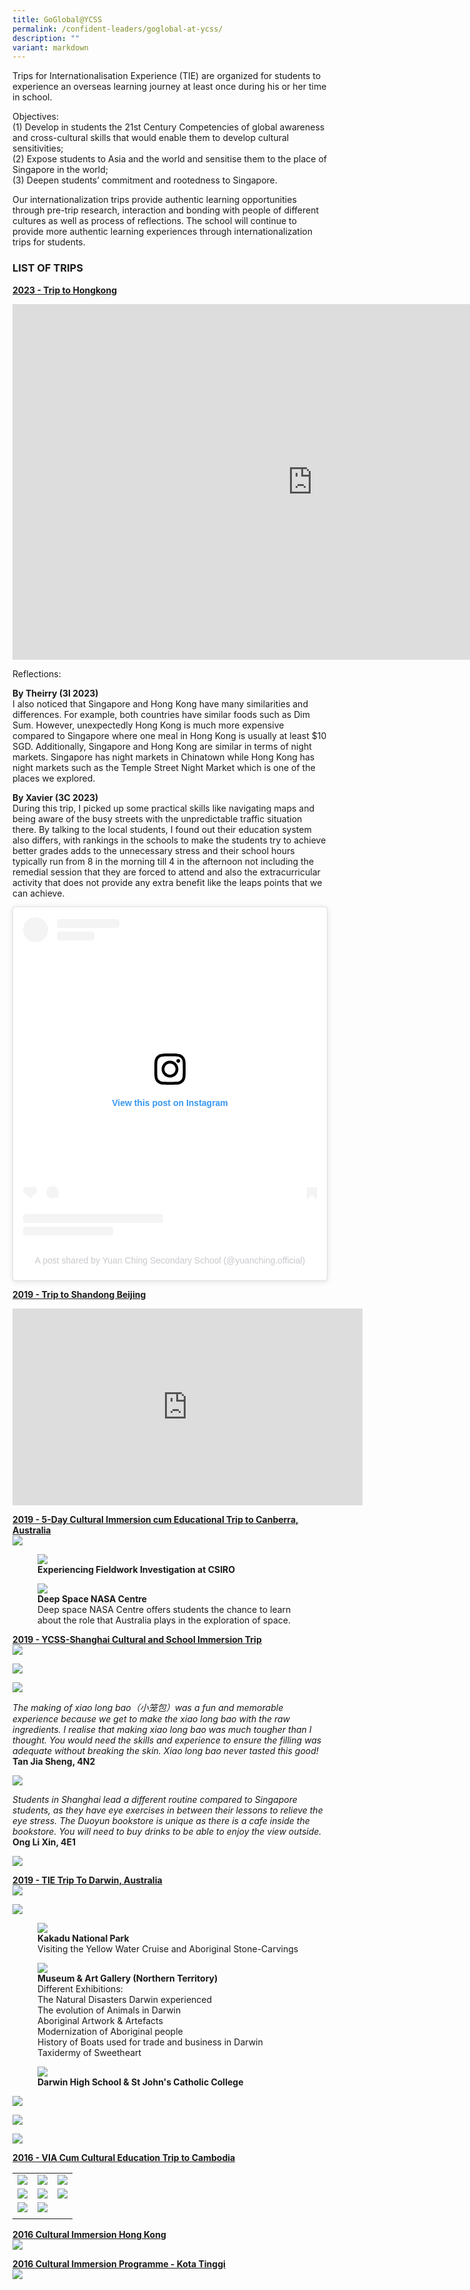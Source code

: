 ```yaml
---
title: GoGlobal@YCSS
permalink: /confident-leaders/goglobal-at-ycss/
description: ""
variant: markdown
---
```

Trips for Internationalisation Experience (TIE) are organized for students to experience an overseas learning journey at least once during his or her time in school.  

Objectives: <br>
(1) Develop in students the 21st Century Competencies of global awareness and cross-cultural skills that would enable them to develop cultural sensitivities; <br>
(2) Expose students to Asia and the world and sensitise them to the place of Singapore in the world; <br>
(3) Deepen students’ commitment and rootedness to Singapore.

Our internationalization trips provide authentic learning opportunities through pre-trip research, interaction and bonding with people of different cultures as well as process of reflections. The school will continue to provide more authentic learning experiences through internationalization trips for students.  

### LIST OF TRIPS

<u><strong> 2023 - Trip to Hongkong </strong></u>

<iframe allowfullscreen="true" height="569" width="960" frameborder="0" src="https://docs.google.com/presentation/d/e/2PACX-1vQZeUHXP7vV5DQfXbJI6KHw5uP1HTWG01yAu4g5JpBqZI-BdWlkT8hT4husGoHj6ylk9D-y9qfbOmrn/embed?start=true&amp;loop=true&amp;delayms=3000"></iframe>


Reflections:

**By Theirry (3I 2023)** <br>
I also noticed that Singapore and Hong Kong have many similarities and differences. For example, both countries have similar foods such as Dim Sum. However, unexpectedly Hong Kong is much more expensive compared to Singapore where one meal in Hong Kong is usually at least $10 SGD. Additionally, Singapore and Hong Kong are similar in terms of night markets. Singapore has night markets in Chinatown while Hong Kong has night markets such as the Temple Street Night Market which is one of the places we explored.

**By Xavier (3C 2023)** <br>
During this trip, I picked up some practical skills like navigating maps and being aware of the busy streets with the unpredictable traffic situation there.
By talking to the local students, I found out their education system also differs, with rankings in the schools to make the students try to achieve better grades adds to the unnecessary stress and their school hours typically run from 8 in the morning till 4 in the afternoon not including the remedial session that they are forced to attend and also the extracurricular activity that does not provide any extra benefit like the leaps points that we can achieve.



<blockquote style="background:#FFF; border:0; border-radius:3px; box-shadow:0 0 1px 0 rgba(0,0,0,0.5),0 1px 10px 0 rgba(0,0,0,0.15); margin: 1px; max-width:540px; min-width:326px; padding:0; width:99.375%; width:-webkit-calc(100% - 2px); width:calc(100% - 2px);" data-instgrm-version="14" data-instgrm-permalink="https://www.instagram.com/reel/CzI0FNwBWJJ/?utm\_source=ig\_embed&amp;utm\_campaign=loading" data-instgrm-captioned="" class="instagram-media"><div style="padding:16px;"> <a target="\_blank" style="background:#FFFFFF; line-height:0; padding:0 0; text-align:center; text-decoration:none; width:100%;" href="https://www.instagram.com/reel/CzI0FNwBWJJ/?utm\_source=ig\_embed&amp;utm\_campaign=loading"> <div style="display: flex; flex-direction: row; align-items: center;"> <div style="background-color: #F4F4F4; border-radius: 50%; flex-grow: 0; height: 40px; margin-right: 14px; width: 40px;"></div> <div style="display: flex; flex-direction: column; flex-grow: 1; justify-content: center;"> <div style="background-color: #F4F4F4; border-radius: 4px; flex-grow: 0; height: 14px; margin-bottom: 6px; width: 100px;"></div> <div style="background-color: #F4F4F4; border-radius: 4px; flex-grow: 0; height: 14px; width: 60px;"></div></div></div><div style="padding: 19% 0;"></div> <div style="display:block; height:50px; margin:0 auto 12px; width:50px;"><svg xmlns:xlink="https://www.w3.org/1999/xlink" xmlns="https://www.w3.org/2000/svg" version="1.1" viewBox="0 0 60 60" height="50px" width="50px"><g fill-rule="evenodd" fill="none" stroke-width="1" stroke="none"><g fill="#000000" transform="translate(-511.000000, -20.000000)"><g><path d="M556.869,30.41 C554.814,30.41 553.148,32.076 553.148,34.131 C553.148,36.186 554.814,37.852 556.869,37.852 C558.924,37.852 560.59,36.186 560.59,34.131 C560.59,32.076 558.924,30.41 556.869,30.41 M541,60.657 C535.114,60.657 530.342,55.887 530.342,50 C530.342,44.114 535.114,39.342 541,39.342 C546.887,39.342 551.658,44.114 551.658,50 C551.658,55.887 546.887,60.657 541,60.657 M541,33.886 C532.1,33.886 524.886,41.1 524.886,50 C524.886,58.899 532.1,66.113 541,66.113 C549.9,66.113 557.115,58.899 557.115,50 C557.115,41.1 549.9,33.886 541,33.886 M565.378,62.101 C565.244,65.022 564.756,66.606 564.346,67.663 C563.803,69.06 563.154,70.057 562.106,71.106 C561.058,72.155 560.06,72.803 558.662,73.347 C557.607,73.757 556.021,74.244 553.102,74.378 C549.944,74.521 548.997,74.552 541,74.552 C533.003,74.552 532.056,74.521 528.898,74.378 C525.979,74.244 524.393,73.757 523.338,73.347 C521.94,72.803 520.942,72.155 519.894,71.106 C518.846,70.057 518.197,69.06 517.654,67.663 C517.244,66.606 516.755,65.022 516.623,62.101 C516.479,58.943 516.448,57.996 516.448,50 C516.448,42.003 516.479,41.056 516.623,37.899 C516.755,34.978 517.244,33.391 517.654,32.338 C518.197,30.938 518.846,29.942 519.894,28.894 C520.942,27.846 521.94,27.196 523.338,26.654 C524.393,26.244 525.979,25.756 528.898,25.623 C532.057,25.479 533.004,25.448 541,25.448 C548.997,25.448 549.943,25.479 553.102,25.623 C556.021,25.756 557.607,26.244 558.662,26.654 C560.06,27.196 561.058,27.846 562.106,28.894 C563.154,29.942 563.803,30.938 564.346,32.338 C564.756,33.391 565.244,34.978 565.378,37.899 C565.522,41.056 565.552,42.003 565.552,50 C565.552,57.996 565.522,58.943 565.378,62.101 M570.82,37.631 C570.674,34.438 570.167,32.258 569.425,30.349 C568.659,28.377 567.633,26.702 565.965,25.035 C564.297,23.368 562.623,22.342 560.652,21.575 C558.743,20.834 556.562,20.326 553.369,20.18 C550.169,20.033 549.148,20 541,20 C532.853,20 531.831,20.033 528.631,20.18 C525.438,20.326 523.257,20.834 521.349,21.575 C519.376,22.342 517.703,23.368 516.035,25.035 C514.368,26.702 513.342,28.377 512.574,30.349 C511.834,32.258 511.326,34.438 511.181,37.631 C511.035,40.831 511,41.851 511,50 C511,58.147 511.035,59.17 511.181,62.369 C511.326,65.562 511.834,67.743 512.574,69.651 C513.342,71.625 514.368,73.296 516.035,74.965 C517.703,76.634 519.376,77.658 521.349,78.425 C523.257,79.167 525.438,79.673 528.631,79.82 C531.831,79.965 532.853,80.001 541,80.001 C549.148,80.001 550.169,79.965 553.369,79.82 C556.562,79.673 558.743,79.167 560.652,78.425 C562.623,77.658 564.297,76.634 565.965,74.965 C567.633,73.296 568.659,71.625 569.425,69.651 C570.167,67.743 570.674,65.562 570.82,62.369 C570.966,59.17 571,58.147 571,50 C571,41.851 570.966,40.831 570.82,37.631"></path></g></g></g></svg></div><div style="padding-top: 8px;"> <div style="color:#3897f0; font-family:Arial,sans-serif; font-size:14px; font-style:normal; font-weight:550; line-height:18px;">View this post on Instagram</div></div><div style="padding: 12.5% 0;"></div> <div style="display: flex; flex-direction: row; margin-bottom: 14px; align-items: center;"><div> <div style="background-color: #F4F4F4; border-radius: 50%; height: 12.5px; width: 12.5px; transform: translateX(0px) translateY(7px);"></div> <div style="background-color: #F4F4F4; height: 12.5px; transform: rotate(-45deg) translateX(3px) translateY(1px); width: 12.5px; flex-grow: 0; margin-right: 14px; margin-left: 2px;"></div> <div style="background-color: #F4F4F4; border-radius: 50%; height: 12.5px; width: 12.5px; transform: translateX(9px) translateY(-18px);"></div></div><div style="margin-left: 8px;"> <div style="background-color: #F4F4F4; border-radius: 50%; flex-grow: 0; height: 20px; width: 20px;"></div> <div style="width: 0; height: 0; border-top: 2px solid transparent; border-left: 6px solid #f4f4f4; border-bottom: 2px solid transparent; transform: translateX(16px) translateY(-4px) rotate(30deg)"></div></div><div style="margin-left: auto;"> <div style="width: 0px; border-top: 8px solid #F4F4F4; border-right: 8px solid transparent; transform: translateY(16px);"></div> <div style="background-color: #F4F4F4; flex-grow: 0; height: 12px; width: 16px; transform: translateY(-4px);"></div> <div style="width: 0; height: 0; border-top: 8px solid #F4F4F4; border-left: 8px solid transparent; transform: translateY(-4px) translateX(8px);"></div></div></div> <div style="display: flex; flex-direction: column; flex-grow: 1; justify-content: center; margin-bottom: 24px;"> <div style="background-color: #F4F4F4; border-radius: 4px; flex-grow: 0; height: 14px; margin-bottom: 6px; width: 224px;"></div> <div style="background-color: #F4F4F4; border-radius: 4px; flex-grow: 0; height: 14px; width: 144px;"></div></div></a><p style="color:#c9c8cd; font-family:Arial,sans-serif; font-size:14px; line-height:17px; margin-bottom:0; margin-top:8px; overflow:hidden; padding:8px 0 7px; text-align:center; text-overflow:ellipsis; white-space:nowrap;"><a target="\_blank" style="color:#c9c8cd; font-family:Arial,sans-serif; font-size:14px; font-style:normal; font-weight:normal; line-height:17px; text-decoration:none;" href="https://www.instagram.com/reel/CzI0FNwBWJJ/?utm\_source=ig\_embed&amp;utm\_campaign=loading">A post shared by Yuan Ching Secondary School (@yuanching.official)</a></p></div></blockquote> <script src="//www.instagram.com/embed.js" async=""></script>


<u><strong> 2019 - Trip to Shandong Beijing </strong></u>

<iframe width="560" height="315" src="https://www.youtube.com/embed/YoOzGoDHa7s" title="YouTube video player" frameborder="0" allow="accelerometer; autoplay; clipboard-write; encrypted-media; gyroscope; picture-in-picture; web-share" allowfullscreen=""></iframe>

<u><strong> 2019 - 5-Day Cultural Immersion cum Educational Trip to Canberra, Australia </strong></u><br>
![](/images/darwin.jpg)

<figure>  
<img src="/images/darwin%202.jpg">  
<figcaption> <strong> Experiencing Fieldwork Investigation at CSIRO </strong> </figcaption>  
</figure>

<figure>  
<img src="/images/darwin%203.jpg">  
<figcaption> <strong> Deep Space NASA Centre </strong> <br>
Deep space NASA Centre offers students the chance to learn about the role that Australia plays in the exploration of space.  </figcaption>  
</figure>

<u><strong> 2019 - YCSS-Shanghai Cultural and School Immersion Trip </strong></u><br>
![](/images/min%20li%20high%20school%201.jpg)

![](/images/min%20li%20high%20school%202.jpg)

![](/images/min%20li%20high%20school%203.jpg)

*The making of xiao long bao（小笼包）was a fun and memorable experience because we get to make the xiao long bao with the raw ingredients. I realise that making xiao long bao was much tougher than I thought. You would need the skills and experience to ensure the filling was adequate without breaking the skin. Xiao long bao never tasted this good!*                                                
**Tan Jia Sheng, 4N2**

![](/images/15%20Reflection.png)

*Students in Shanghai lead a different routine compared to Singapore students, as they have eye exercises in between their lessons to relieve the eye stress. The Duoyun bookstore is unique as there is a cafe inside the bookstore. You will need to buy drinks to be able to enjoy the view outside.*  
**Ong Li Xin, 4E1**

![](/images/min%20li%20high%20school%204.jpg)

<u><strong> 2019 - TIE Trip To Darwin, Australia </strong></u><br>
![](/images/Australia%201.jpg)

![](/images/Australia%202.jpg)

<figure>  
<img src="/images/24%20Kakadu%20National%20Park.jpg">  
<figcaption> <strong> Kakadu National Park </strong><br>
Visiting the Yellow Water Cruise and Aboriginal Stone-Carvings  </figcaption>  
</figure>

<figure>  
<img src="/images/Australia%203.jpg">  
<figcaption> <strong> Museum &amp; Art Gallery (Northern Territory) </strong><br>
Different Exhibitions: <br>
The Natural Disasters Darwin experienced <br>
The evolution of Animals in Darwin <br>
Aboriginal Artwork &amp; Artefacts <br>
Modernization of Aboriginal people <br>
History of Boats used for trade and business in Darwin <br>
Taxidermy of Sweetheart  </figcaption>  
</figure>

<figure>  
<img src="/images/28%20Darwin%20High%20School.png">
<figcaption> <strong> Darwin High School &amp; St John's Catholic College </strong></figcaption>  
</figure>

![](/images/Australia%204.jpg)

![](/images/Australia%205.jpg)

![](/images/33%20Darwin%20Group.png)

<u><strong> 2016 - VIA Cum Cultural Education Trip to Cambodia </strong></u>

|  |  |  |
| -------- | -------- | -------- |
| ![](/images/Slide3.jpg) | ![](/images/Slide4.jpg) | ![](/images/Slide5.jpg) |
| ![](/images/Slide6.jpg) | ![](/images/Slide7.jpg) | ![](/images/Slide8.jpg) |
| ![](/images/Slide9.jpg) |![](/images/Slide10.jpg) | |
| | |

<u><strong> 2016 Cultural Immersion Hong Kong </strong></u><br>
![](/images/hong%20kong.jpg)

<u><strong> 2016 Cultural Immersion Programme - Kota Tinggi </strong></u><br>
![](/images/malaysia.jpg)